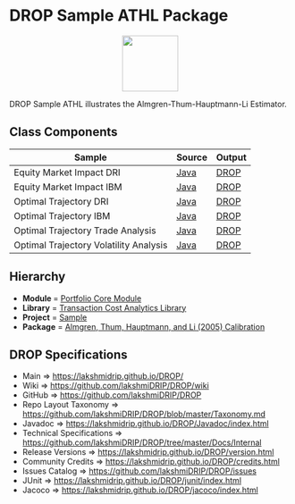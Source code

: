 # DROP Sample ATHL Package

<p align="center"><img src="https://github.com/lakshmiDRIP/DROP/blob/master/DRIP_Logo.gif?raw=true" width="100"></p>

DROP Sample ATHL illustrates the Almgren-Thum-Hauptmann-Li Estimator.


## Class Components

 |                 Sample                 | Source | Output |
 |----------------------------------------|--------|--------|
 | Equity Market Impact DRI               | [Java](https://github.com/lakshmiDRIP/DROP/tree/master/src/main/java/org/drip/sample/athl/EquityMarketImpactDRI.java) | [DROP](https://github.com/lakshmiDRIP/DROP/blob/master/drop/org/drip/sample/athl/EquityMarketImpactDRI.drop) |
 | Equity Market Impact IBM               | [Java](https://github.com/lakshmiDRIP/DROP/tree/master/src/main/java/org/drip/sample/athl/EquityMarketImpactIBM.java) | [DROP](https://github.com/lakshmiDRIP/DROP/blob/master/drop/org/drip/sample/athl/EquityMarketImpactIBM.drop) |
 | Optimal Trajectory DRI                 | [Java](https://github.com/lakshmiDRIP/DROP/tree/master/src/main/java/org/drip/sample/athl/OptimalTrajectoryDRI.java) | [DROP](https://github.com/lakshmiDRIP/DROP/blob/master/drop/org/drip/sample/athl/OptimalTrajectoryDRI.drop) |
 | Optimal Trajectory IBM                 | [Java](https://github.com/lakshmiDRIP/DROP/tree/master/src/main/java/org/drip/sample/athl/OptimalTrajectoryIBM.java) | [DROP](https://github.com/lakshmiDRIP/DROP/blob/master/drop/org/drip/sample/athl/OptimalTrajectoryIBM.drop) |
 | Optimal Trajectory Trade Analysis      | [Java](https://github.com/lakshmiDRIP/DROP/tree/master/src/main/java/org/drip/sample/athl/OptimalTrajectoryTradeAnalysis.java) | [DROP](https://github.com/lakshmiDRIP/DROP/blob/master/drop/org/drip/sample/athl/OptimalTrajectoryTradeAnalysis.drop) |
 | Optimal Trajectory Volatility Analysis | [Java](https://github.com/lakshmiDRIP/DROP/tree/master/src/main/java/org/drip/sample/athl/OptimalTrajectoryVolatilityAnalysis.java) | [DROP](https://github.com/lakshmiDRIP/DROP/blob/master/drop/org/drip/sample/athl/OptimalTrajectoryVolatilityAnalysis.drop) |


## Hierarchy

 <ul>
	<li><b>Module </b> = <a href = "https://github.com/lakshmiDRIP/DROP/tree/master/PortfolioCore.md">Portfolio Core Module</a></li>
	<li><b>Library</b> = <a href = "https://github.com/lakshmiDRIP/DROP/tree/master/TransactionCostAnalyticsLibrary.md">Transaction Cost Analytics Library</a></li>
	<li><b>Project</b> = <a href = "https://github.com/lakshmiDRIP/DROP/tree/master/src/main/java/org/drip/sample/README.md">Sample</a></li>
	<li><b>Package</b> = <a href = "https://github.com/lakshmiDRIP/DROP/tree/master/src/main/java/org/drip/sample/athl/README.md">Almgren, Thum, Hauptmann, and Li (2005) Calibration</a></li>
 </ul>


## DROP Specifications

 * Main                     => https://lakshmidrip.github.io/DROP/
 * Wiki                     => https://github.com/lakshmiDRIP/DROP/wiki
 * GitHub                   => https://github.com/lakshmiDRIP/DROP
 * Repo Layout Taxonomy     => https://github.com/lakshmiDRIP/DROP/blob/master/Taxonomy.md
 * Javadoc                  => https://lakshmidrip.github.io/DROP/Javadoc/index.html
 * Technical Specifications => https://github.com/lakshmiDRIP/DROP/tree/master/Docs/Internal
 * Release Versions         => https://lakshmidrip.github.io/DROP/version.html
 * Community Credits        => https://lakshmidrip.github.io/DROP/credits.html
 * Issues Catalog           => https://github.com/lakshmiDRIP/DROP/issues
 * JUnit                    => https://lakshmidrip.github.io/DROP/junit/index.html
 * Jacoco                   => https://lakshmidrip.github.io/DROP/jacoco/index.html
